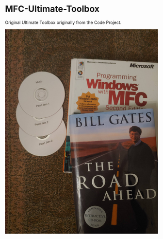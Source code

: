 # MFC-Ultimate-Toolbox
Original Ultimate Toolbox originally from the Code Project.

![Blend](images/0531220044.jpg)
